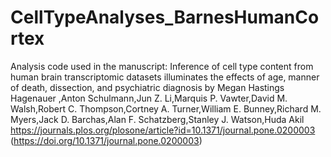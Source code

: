 # CellTypeAnalyses_BarnesHumanCortex

Analysis code used in the manuscript:
Inference of cell type content from human brain transcriptomic datasets illuminates the effects of age, manner of death, dissection, and psychiatric diagnosis
by Megan Hastings Hagenauer ,Anton Schulmann,Jun Z. Li,Marquis P. Vawter,David M. Walsh,Robert C. Thompson,Cortney A. Turner,William E. Bunney,Richard M. Myers,Jack D. Barchas,Alan F. Schatzberg,Stanley J. Watson,Huda Akil
https://journals.plos.org/plosone/article?id=10.1371/journal.pone.0200003 (https://doi.org/10.1371/journal.pone.0200003)
